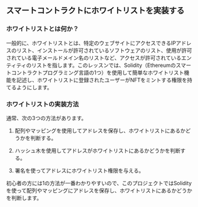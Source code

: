 ## スマートコントラクトにホワイトリストを実装する

### ホワイトリストとは何か？

一般的に、ホワイトリストとは、特定のウェブサイトにアクセスできるIPアドレスのリスト、インストールが許可されているソフトウェアのリスト、使用が許可されている電子メールドメイン名のリストなど、アクセスが許可されているエンティティのリストを指します。このレッスンでは、Solidity（Ethereumのスマートコントラクトプログラミング言語の1つ）を使用して簡単なホワイトリスト機能を記述し、ホワイトリストに登録されたユーザーがNFTをミントする権限を持てるようにします。

### ホワイトリストの実装方法

通常、次の3つの方法があります。

1. 配列やマッピングを使用してアドレスを保存し、ホワイトリストにあるかどうかを判断する。

2. ハッシュ木を使用してアドレスがホワイトリストにあるかどうかを判断する。

3. 署名を使ってアドレスにホワイトリスト権限を与える。

初心者の方には1の方法が一番わかりやすいので、このプロジェクトではSolidityを使って配列やマッピングにアドレスを保存し、ホワイトリストにあるかどうかを判断します。